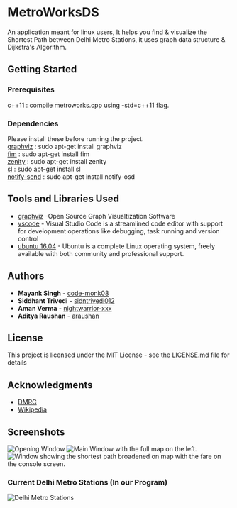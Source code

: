 
# MetroWorksDS

An application meant for linux users, It helps you find & visualize the Shortest Path between Delhi Metro Stations, it uses graph data structure & Dijkstra's Algorithm.

## Getting Started

### Prerequisites

c++11 : compile metroworks.cpp using -std=c++11 flag.

### Dependencies

Please install these before running the project. <br />
[graphviz](http://www.graphviz.org/)    : sudo apt-get install graphviz <br />
[fim](http://manpages.ubuntu.com/manpages/xenial/man1/fim.1.html)         : sudo apt-get install fim <br />
[zenity](https://packages.ubuntu.com/trusty/gnome/zenity)    : sudo apt-get install zenity <br />
[sl](http://manpages.ubuntu.com/manpages/trusty/man6/sl.6.html)          : sudo apt-get install sl <br />
[notify-send](http://manpages.ubuntu.com/manpages/xenial/man1/notify-send.1.html) : sudo apt-get install notify-osd <br />

## Tools and Libraries Used

* [graphviz](http://www.graphviz.org/) -Open Source Graph Visualtization Software
* [vscode](https://code.visualstudio.com/) - Visual Studio Code is a streamlined code editor with support for development operations like debugging, task running and version control
* [ubuntu 16.04](http://releases.ubuntu.com/16.04/) - Ubuntu is a complete Linux operating system, freely available with both community and professional support. 

## Authors

* **Mayank Singh** - [code-monk08](https://github.com/code-monk08)
* **Siddhant Trivedi** - [sidntrivedi012](https://github.com/sidntrivedi012)
* **Aman Verma** - [nightwarrior-xxx](https://github.com/nightwarrior-xxx)
* **Aditya Raushan** - [araushan](https://github.com/araushan)

## License

This project is licensed under the MIT License - see the [LICENSE.md](LICENSE.md) file for details

## Acknowledgments

* [DMRC](http://www.delhimetrorail.com/)
* [Wikipedia](https://www.wikipedia.org/)

## Screenshots
![Opening Window](https://github.com/code-monk08/MetroWorksDS/blob/master/Report%20%26%20Screenshots/Screenshot%20from%202018-11-27%2003-53-27.png)
![Main Window with the full map on the left.](https://github.com/code-monk08/MetroWorksDS/blob/master/Report%20%26%20Screenshots/Screenshot%20from%202018-11-27%2003-53-32.png)
![Window showing the shortest path broadened on map with the fare on the console screen.](https://github.com/code-monk08/MetroWorksDS/blob/master/Report%20%26%20Screenshots/Screenshot%20from%202018-11-27%2003-57-26.png)

### Current Delhi Metro Stations (In our Program)
![Delhi Metro Stations](https://raw.githubusercontent.com/rapport4/MetroWorksDS/master/graph.png)


